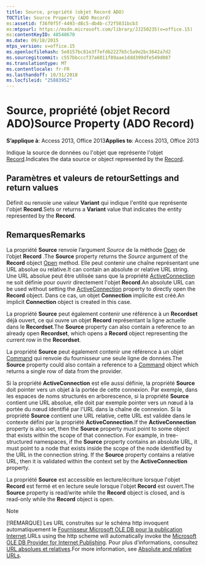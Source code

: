 ```yaml
---
title: Source, propriété (objet Record ADO)
TOCTitle: Source Property (ADO Record)
ms:assetid: f36f0f5f-4493-d8c5-db4b-c72f5031bcb3
ms:mtpsurl: https://msdn.microsoft.com/library/JJ250235(v=office.15)
ms:contentKeyID: 48548670
ms.date: 09/18/2015
mtps_version: v=office.15
ms.openlocfilehash: 5e0157bc81e3f7efdb2227b5c5a9e2bc3642a7d2
ms.sourcegitcommit: c557bbcccf37a6011f89aae1ddd399dfe549d087
ms.translationtype: MT
ms.contentlocale: fr-FR
ms.lasthandoff: 10/31/2018
ms.locfileid: "25883952"
---
```

# <a name="source-property-ado-record"></a><span data-ttu-id="40d22-102">Source, propriété (objet Record ADO)</span><span class="sxs-lookup"><span data-stu-id="40d22-102">Source Property (ADO Record)</span></span>


<span data-ttu-id="40d22-103">**S’applique à**: Access 2013, Office 2013</span><span class="sxs-lookup"><span data-stu-id="40d22-103">**Applies to**: Access 2013, Office 2013</span></span>

<span data-ttu-id="40d22-104">Indique la source de données ou l'objet que représente l'objet [Record](record-object-ado.md).</span><span class="sxs-lookup"><span data-stu-id="40d22-104">Indicates the data source or object represented by the [Record](record-object-ado.md).</span></span>

## <a name="settings-and-return-values"></a><span data-ttu-id="40d22-105">Paramètres et valeurs de retour</span><span class="sxs-lookup"><span data-stu-id="40d22-105">Settings and return values</span></span>

<span data-ttu-id="40d22-106">Définit ou renvoie une valeur **Variant** qui indique l'entité que représente l'objet **Record**.</span><span class="sxs-lookup"><span data-stu-id="40d22-106">Sets or returns a **Variant** value that indicates the entity represented by the **Record**.</span></span>

## <a name="remarks"></a><span data-ttu-id="40d22-107">Remarques</span><span class="sxs-lookup"><span data-stu-id="40d22-107">Remarks</span></span>

<span data-ttu-id="40d22-108">La propriété **Source** renvoie l’argument *Source* de la méthode [Open](open-method-ado-record.md) de l’objet **Record** .</span><span class="sxs-lookup"><span data-stu-id="40d22-108">The **Source** property returns the *Source* argument of the **Record** object [Open](open-method-ado-record.md) method.</span></span> <span data-ttu-id="40d22-109">Elle peut contenir une chaîne représentant une URL absolue ou relative.</span><span class="sxs-lookup"><span data-stu-id="40d22-109">It can contain an absolute or relative URL string.</span></span> <span data-ttu-id="40d22-110">Une URL absolue peut être utilisée sans que la propriété [ActiveConnection](activeconnection-property-ado.md) ne soit définie pour ouvrir directement l'objet **Record**.</span><span class="sxs-lookup"><span data-stu-id="40d22-110">An absolute URL can be used without setting the [ActiveConnection](activeconnection-property-ado.md) property to directly open the **Record** object.</span></span> <span data-ttu-id="40d22-111">Dans ce cas, un objet **Connection** implicite est créé.</span><span class="sxs-lookup"><span data-stu-id="40d22-111">An implicit **Connection** object is created in this case.</span></span>

<span data-ttu-id="40d22-112">La propriété **Source** peut également contenir une référence à un **Recordset** déjà ouvert, ce qui ouvre un objet **Record** représentant la ligne actuelle dans le **Recordset**.</span><span class="sxs-lookup"><span data-stu-id="40d22-112">The **Source** property can also contain a reference to an already open **Recordset**, which opens a **Record** object representing the current row in the **Recordset**.</span></span>

<span data-ttu-id="40d22-113">La propriété **Source** peut également contenir une référence à un objet [Command](command-object-ado.md) qui renvoie du fournisseur une seule ligne de données.</span><span class="sxs-lookup"><span data-stu-id="40d22-113">The **Source** property could also contain a reference to a [Command](command-object-ado.md) object which returns a single row of data from the provider.</span></span>

<span data-ttu-id="40d22-p102">Si la propriété **ActiveConnection** est elle aussi définie, la propriété **Source** doit pointer vers un objet à la portée de cette connexion. Par exemple, dans les espaces de noms structurés en arborescence, si la propriété **Source** contient une URL absolue, elle doit par exemple pointer vers un nœud à la portée du nœud identifié par l'URL dans la chaîne de connexion. Si la propriété **Source** contient une URL relative, cette URL est validée dans le contexte défini par la propriété **ActiveConnection**.</span><span class="sxs-lookup"><span data-stu-id="40d22-p102">If the **ActiveConnection** property is also set, then the **Source** property must point to some object that exists within the scope of that connection. For example, in tree-structured namespaces, if the **Source** property contains an absolute URL, it must point to a node that exists inside the scope of the node identified by the URL in the connection string. If the **Source** property contains a relative URL, then it is validated within the context set by the **ActiveConnection** property.</span></span>

<span data-ttu-id="40d22-117">La propriété **Source** est accessible en lecture/écriture lorsque l'objet **Record** est fermé et en lecture seule lorsque l'objet **Record** est ouvert.</span><span class="sxs-lookup"><span data-stu-id="40d22-117">The **Source** property is read/write while the **Record** object is closed, and is read-only while the **Record** object is open.</span></span>

> [!NOTE]
> <span data-ttu-id="40d22-118">[!REMARQUE] Les URL construites sur le schéma http invoquent automatiquement le [Fournisseur Microsoft OLE DB pour la publication Internet](microsoft-ole-db-provider-for-internet-publishing.md).</span><span class="sxs-lookup"><span data-stu-id="40d22-118">URLs using the http scheme will automatically invoke the [Microsoft OLE DB Provider for Internet Publishing](microsoft-ole-db-provider-for-internet-publishing.md).</span></span> <span data-ttu-id="40d22-119">Pour plus d’informations, consultez [URL absolues et relatives](absolute-and-relative-urls.md).</span><span class="sxs-lookup"><span data-stu-id="40d22-119">For more information, see [Absolute and relative URLs](absolute-and-relative-urls.md).</span></span>


